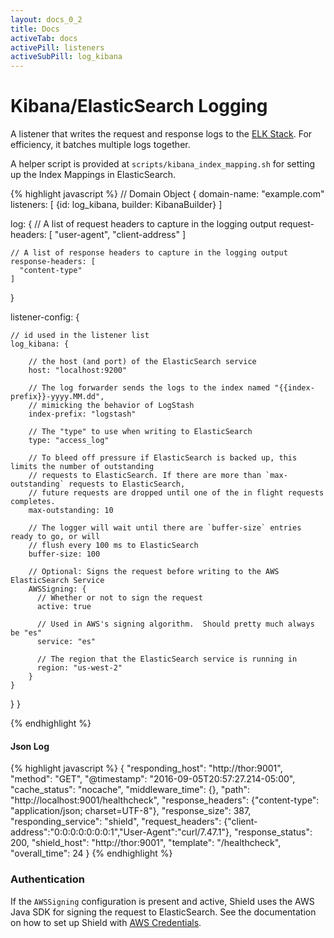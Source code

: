 ```yaml
---
layout: docs_0_2
title: Docs
activeTab: docs
activePill: listeners
activeSubPill: log_kibana
---
```

# Kibana/ElasticSearch Logging

A listener that writes the request and response logs to the [ELK Stack](https://www.elastic.co/webinars/introduction-elk-stack).
For efficiency, it batches multiple logs together.

A helper script is provided at `scripts/kibana_index_mapping.sh` for setting up the Index Mappings in ElasticSearch.

{% highlight javascript %}
// Domain Object
{
  domain-name: "example.com"
  listeners: [
    {id: log_kibana, builder: KibanaBuilder}
  ]

  log: {
    // A list of request headers to capture in the logging output
    request-headers: [
      "user-agent",
      "client-address"
    ]

    // A list of response headers to capture in the logging output
    response-headers: [
      "content-type"
    ]
  }

  listener-config: {

    // id used in the listener list
    log_kibana: {

        // the host (and port) of the ElasticSearch service
        host: "localhost:9200"

        // The log forwarder sends the logs to the index named "{{index-prefix}}-yyyy.MM.dd",
        // mimicking the behavior of LogStash
        index-prefix: "logstash"

        // The "type" to use when writing to ElasticSearch
        type: "access_log"

        // To bleed off pressure if ElasticSearch is backed up, this limits the number of outstanding
        // requests to ElasticSearch. If there are more than `max-outstanding` requests to ElasticSearch,
        // future requests are dropped until one of the in flight requests completes.
        max-outstanding: 10

        // The logger will wait until there are `buffer-size` entries ready to go, or will
        // flush every 100 ms to ElasticSearch
        buffer-size: 100

        // Optional: Signs the request before writing to the AWS ElasticSearch Service
        AWSSigning: {
          // Whether or not to sign the request
          active: true

          // Used in AWS's signing algorithm.  Should pretty much always be "es"
          service: "es"

          // The region that the ElasticSearch service is running in
          region: "us-west-2"
        }
    }
  }
}

{% endhighlight %}


#### Json Log

{% highlight javascript %}
{
  "responding_host": "http://thor:9001",
  "method": "GET",
  "@timestamp": "2016-09-05T20:57:27.214-05:00",
  "cache_status": "nocache",
  "middleware_time": {},
  "path": "http://localhost:9001/healthcheck",
  "response_headers": {"content-type": "application/json; charset=UTF-8"},
  "response_size": 387,
  "responding_service": "shield",
  "request_headers": {"client-address":"0:0:0:0:0:0:0:1","User-Agent":"curl/7.47.1"},
  "response_status": 200,
  "shield_host": "http://thor:9001",
  "template": "/healthcheck",
  "overall_time": 24
}
{% endhighlight %}

### Authentication

If the `AWSSigning` configuration is present and active, Shield uses the AWS Java SDK for signing the request to 
ElasticSearch.  See the documentation on how to set up Shield with
[AWS Credentials](http://docs.aws.amazon.com/java-sdk/latest/developer-guide/credentials.html).
